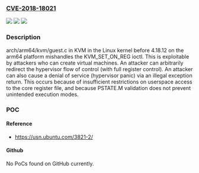 ### [CVE-2018-18021](https://cve.mitre.org/cgi-bin/cvename.cgi?name=CVE-2018-18021)
![](https://img.shields.io/static/v1?label=Product&message=n%2Fa&color=blue)
![](https://img.shields.io/static/v1?label=Version&message=n%2Fa&color=blue)
![](https://img.shields.io/static/v1?label=Vulnerability&message=n%2Fa&color=brighgreen)

### Description

arch/arm64/kvm/guest.c in KVM in the Linux kernel before 4.18.12 on the arm64 platform mishandles the KVM_SET_ON_REG ioctl. This is exploitable by attackers who can create virtual machines. An attacker can arbitrarily redirect the hypervisor flow of control (with full register control). An attacker can also cause a denial of service (hypervisor panic) via an illegal exception return. This occurs because of insufficient restrictions on userspace access to the core register file, and because PSTATE.M validation does not prevent unintended execution modes.

### POC

#### Reference
- https://usn.ubuntu.com/3821-2/

#### Github
No PoCs found on GitHub currently.

